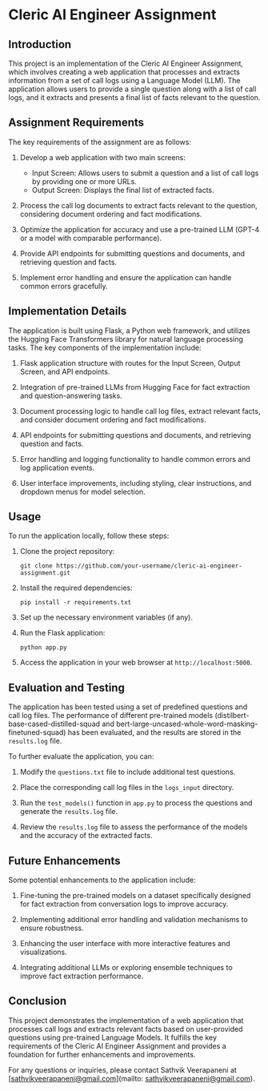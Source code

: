 # Cleric AI Engineer Assignment

## Introduction

This project is an implementation of the Cleric AI Engineer Assignment, which involves creating a web application that processes and extracts information from a set of call logs using a Language Model (LLM). The application allows users to provide a single question along with a list of call logs, and it extracts and presents a final list of facts relevant to the question.

## Assignment Requirements

The key requirements of the assignment are as follows:

1. Develop a web application with two main screens:
   - Input Screen: Allows users to submit a question and a list of call logs by providing one or more URLs.
   - Output Screen: Displays the final list of extracted facts.

2. Process the call log documents to extract facts relevant to the question, considering document ordering and fact modifications.

3. Optimize the application for accuracy and use a pre-trained LLM (GPT-4 or a model with comparable performance).

4. Provide API endpoints for submitting questions and documents, and retrieving question and facts.

5. Implement error handling and ensure the application can handle common errors gracefully.

## Implementation Details

The application is built using Flask, a Python web framework, and utilizes the Hugging Face Transformers library for natural language processing tasks. The key components of the implementation include:

1. Flask application structure with routes for the Input Screen, Output Screen, and API endpoints.

2. Integration of pre-trained LLMs from Hugging Face for fact extraction and question-answering tasks.

3. Document processing logic to handle call log files, extract relevant facts, and consider document ordering and fact modifications.

4. API endpoints for submitting questions and documents, and retrieving question and facts.

5. Error handling and logging functionality to handle common errors and log application events.

6. User interface improvements, including styling, clear instructions, and dropdown menus for model selection.

## Usage

To run the application locally, follow these steps:

1. Clone the project repository:
   ```
   git clone https://github.com/your-username/cleric-ai-engineer-assignment.git
   ```

2. Install the required dependencies:
   ```
   pip install -r requirements.txt
   ```

3. Set up the necessary environment variables (if any).

4. Run the Flask application:
   ```
   python app.py
   ```

5. Access the application in your web browser at `http://localhost:5000`.

## Evaluation and Testing

The application has been tested using a set of predefined questions and call log files. The performance of different pre-trained models (distilbert-base-cased-distilled-squad and bert-large-uncased-whole-word-masking-finetuned-squad) has been evaluated, and the results are stored in the `results.log` file.

To further evaluate the application, you can:

1. Modify the `questions.txt` file to include additional test questions.

2. Place the corresponding call log files in the `logs_input` directory.

3. Run the `test_models()` function in `app.py` to process the questions and generate the `results.log` file.

4. Review the `results.log` file to assess the performance of the models and the accuracy of the extracted facts.

## Future Enhancements

Some potential enhancements to the application include:

1. Fine-tuning the pre-trained models on a dataset specifically designed for fact extraction from conversation logs to improve accuracy.

2. Implementing additional error handling and validation mechanisms to ensure robustness.

3. Enhancing the user interface with more interactive features and visualizations.

4. Integrating additional LLMs or exploring ensemble techniques to improve fact extraction performance.

## Conclusion

This project demonstrates the implementation of a web application that processes call logs and extracts relevant facts based on user-provided questions using pre-trained Language Models. It fulfills the key requirements of the Cleric AI Engineer Assignment and provides a foundation for further enhancements and improvements.

For any questions or inquiries, please contact Sathvik Veerapaneni at [sathvikveerapaneni@gmail.com](mailto: sathvikveerapaneni@gmail.com).